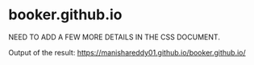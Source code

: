 # booker.github.io
NEED TO ADD A FEW MORE DETAILS IN THE CSS DOCUMENT.



Output of the result:
https://manishareddy01.github.io/booker.github.io/
